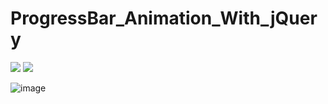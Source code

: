 # ProgressBar_Animation_With_jQuery

![](https://img.shields.io/github/languages/count/gowthamrajk/QR-GeneratorAndScanner)   ![](https://img.shields.io/github/languages/top/gowthamrajk/QR-GeneratorAndScanner)

![image](https://user-images.githubusercontent.com/43011442/126272764-d3193412-a8a7-4a65-9486-45f621f968cd.png)
